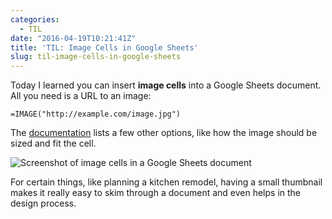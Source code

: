 ```yaml
---
categories:
  - TIL
date: "2016-04-19T10:21:41Z"
title: 'TIL: Image Cells in Google Sheets'
slug: til-image-cells-in-google-sheets
---
```


Today I learned you can insert __image cells__ into a Google Sheets document. All you need is a URL to an image:

```
=IMAGE("http://example.com/image.jpg")
```

The [documentation](https://support.google.com/docs/answer/3093333/?hl=en&authuser=0) lists a few other options, like how the image should be sized and fit the cell.

![Screenshot of image cells in a Google Sheets document](https://cl.ly/fjiy/download/Screen%20Shot%202016-04-19%20at%2010.21.08%20AM.png)

For certain things, like planning a kitchen remodel, having a small thumbnail makes it really easy to skim through a document and even helps in the design process.
